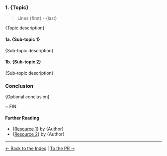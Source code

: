 ### 1. {Topic}

> Lines {first} - {last}

{Topic description}

#### 1a. {Sub-topic 1}

{Sub-topic description}

#### 1b. {Sub-topic 2}

{Sub-topic description}

### Conclusion

{Optional conclusion}

~ FIN

#### Further Reading

- {[Resource 1](https://link-to-the-resource)} by {Author}
- {[Resource 2](https://link-to-the-resource)} by {Author}

---

[← Back to the Index](https://github.com/your-org/your-repo/pull/1/files#r1234567) | [To the PR ⇢](https://github.com/your-org/your-repo/pull/1)
